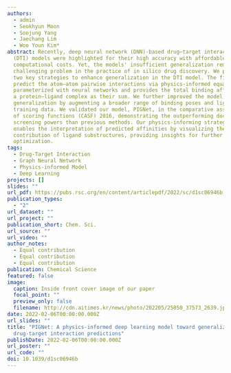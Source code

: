 ```yaml
---
authors:
  - admin
  - Seokhyun Moon
  - Soojung Yang
  - Jaechang Lim
  - Woo Youn Kim*
abstract: Recently, deep neural network (DNN)-based drug–target interaction
  (DTI) models were highlighted for their high accuracy with affordable
  computational costs. Yet, the models' insufficient generalization remains a
  challenging problem in the practice of in silico drug discovery. We propose
  two key strategies to enhance generalization in the DTI model. The first is to
  predict the atom–atom pairwise interactions via physics-informed equations
  parameterized with neural networks and provides the total binding affinity of
  a protein–ligand complex as their sum. We further improved the model
  generalization by augmenting a broader range of binding poses and ligands to
  training data. We validated our model, PIGNet, in the comparative assessment
  of scoring functions (CASF) 2016, demonstrating the outperforming docking and
  screening powers than previous methods. Our physics-informing strategy also
  enables the interpretation of predicted affinities by visualizing the
  contribution of ligand substructures, providing insights for further ligand
  optimization.
tags:
  - Drug-Target Interaction
  - Graph Neural Network
  - Physics-informed Model
  - Deep Learning
projects: []
slides: ""
url_pdf: https://pubs.rsc.org/en/content/articlepdf/2022/sc/d1sc06946b
publication_types:
  - "2"
url_dataset: ""
url_project: ""
publication_short: Chem. Sci.
url_source: ""
url_video: ""
author_notes:
  - Equal contribution
  - Equal contribution
  - Equal contribution
publication: Chemical Science
featured: false
image:
  caption: Inside front cover image of our paper
  focal_point: ""
  preview_only: false
  filename: http://cdn.aitimes.kr/news/photo/202205/25050_37573_2639.jpg
date: 2022-02-06T00:00:00.000Z
url_slides: ""
title: "PIGNet: A physics-informed deep learning model toward generalized
  drug-target interaction predictions"
publishDate: 2022-02-06T00:00:00.000Z
url_poster: ""
url_code: ""
doi: 10.1039/d1sc06946b
---
```


